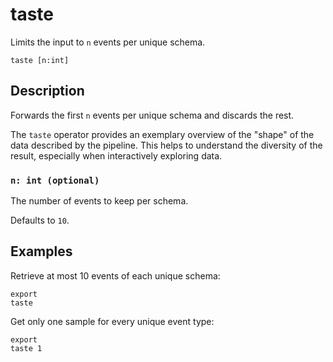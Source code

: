 # taste

Limits the input to `n` events per unique schema.

```tql
taste [n:int]
```

## Description

Forwards the first `n` events per unique schema and discards the rest.

The `taste` operator provides an exemplary overview of the "shape" of the data
described by the pipeline. This helps to understand the diversity of the
result, especially when interactively exploring data.

### `n: int (optional)`

The number of events to keep per schema.

Defaults to `10`.

## Examples

Retrieve at most 10 events of each unique schema:
```tql
export
taste
```

Get only one sample for every unique event type:
```tql
export
taste 1
```

